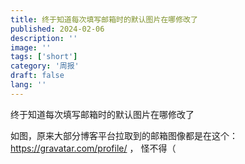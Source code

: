 ```yaml
---
title: 终于知道每次填写邮箱时的默认图片在哪修改了
published: 2024-02-06
description: ''
image: ''
tags: ['short']
category: '周报'
draft: false
lang: ''
---
```

 终于知道每次填写邮箱时的默认图片在哪修改了

如图，原来大部分博客平台拉取到的邮箱图像都是在这个： https://gravatar.com/profile/ ， 怪不得（

<!-- ![](./attachments/QmXTRpfcgSn3oyRqoBuZMrjJbAxpn7hjVFGowdK4YvpeJW.png) -->